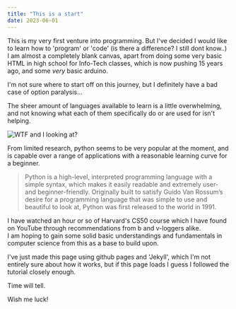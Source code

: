 ```yaml
---
title: "This is a start"
date: 2023-06-01
---
```


This is my very first venture into programming. But I've decided I would like to learn how to 'program' or 'code' (is there a difference? I still dont know..)  
I am almost a completely blank canvas, apart from doing some very basic HTML in high school for Info-Tech classes, which is now pushing 15 years ago, and some *very* basic arduino.

I'm not sure where to start off on this journey, but I definitely have a bad case of option paralysis...  

The sheer amount of languages available to learn is a little overwhelming, and not knowing what each of them specifically do or are used for isn't helping.

![WTF and I looking at?](https://svbtleusercontent.com/muafui36fghnhw.jpg "WTF am I looking at?")

From limited research, python seems to be very popular at the moment, and is capable over a range of applications with a reasonable learning curve for a beginner.

>Python is a high-level, interpreted programming language with a simple syntax, which makes it easily readable and extremely user- and beginner-friendly. Originally built to satisfy Guido Van Rossum’s desire for a programming language that was simple to use and beautiful to look at, Python was first released to the world in 1991.

I have watched an hour or so of Harvard's CS50 course which I have found on YouTube through recommendations from b and v-loggers alike.  
I am hoping to gain some solid basic understandings and fundamentals in computer science from this as a base to build upon.

I've just made this page using github pages and 'Jekyll', which I'm not entirely sure about how it works, but if this page loads I guess I followed the tutorial closely enough.

Time will tell.

Wish me luck!
